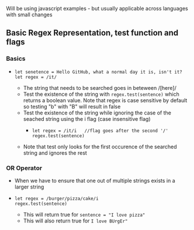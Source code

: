 Will be using javascript examples - but usually applicable across languages with small changes

## Basic Regex Representation, test function and flags
  ### Basics
  - ```
    let senetence = Hello GitHub, what a normal day it is, isn't it?
    let regex = /it/
    ```
    - The string that needs to be searched goes in beteween /[here]/
    - Test the existence of the string with ```regex.test(sentence)``` which returns a boolean value. Note that regex is case sensitive by default so testing "b" with "B" will result in false
    - Test the existence of the string while ignoring the case of the seached string using the i flag (case insensitive flag)
      - ```
        let regex = /it/i   //flag goes after the second '/'
        regex.test(sentence)
        ```
    - Note that test only looks for the first occurence of the searched string and ignores the rest
    
  ### OR Operator
  - When we have to ensure that one out of multiple strings exists in a larger string
  - ```
    let regex = /burger/pizza/cake/i
    regex.test(sentence)
    ```
    - This will return true for ```sentence = "I love pizza"```
    - This will also return true for ```I love BUrgEr"```
      
